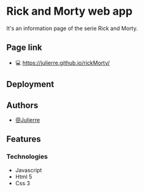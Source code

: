
# Rick and Morty web app

It's an information page of the serie Rick and Morty.

## Page link

- 💻 https://julierre.github.io/rickMorty/
## Deployment


## Authors

- [@Julierre](https://www.github.com/JuliErre)


## Features

### Technologies 
- Javascript
- Html 5
- Css 3
